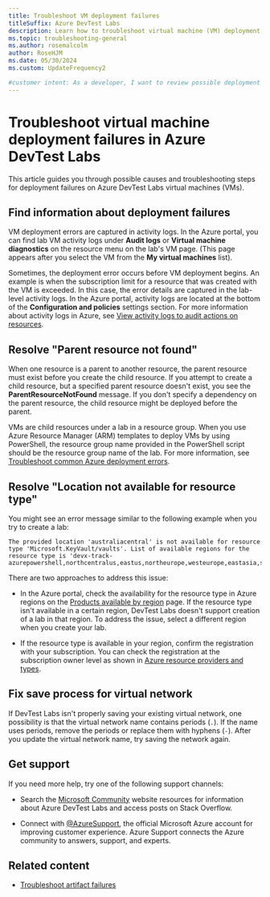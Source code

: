 ```yaml
---
title: Troubleshoot VM deployment failures
titleSuffix: Azure DevTest Labs
description: Learn how to troubleshoot virtual machine (VM) deployment failures in Azure DevTest Labs, including error messages and support information.
ms.topic: troubleshooting-general
ms.author: rosemalcolm
author: RoseHJM
ms.date: 05/30/2024
ms.custom: UpdateFrequency2

#customer intent: As a developer, I want to review possible deployment failures for virtual machines in Azure DevTest Labs so I can troubleshoot and resolve issues.
---
```


# Troubleshoot virtual machine deployment failures in Azure DevTest Labs

This article guides you through possible causes and troubleshooting steps for deployment failures on Azure DevTest Labs virtual machines (VMs).

## Find information about deployment failures

VM deployment errors are captured in activity logs. In the Azure portal, you can find lab VM activity logs under **Audit logs** or **Virtual machine diagnostics** on the resource menu on the lab's VM page. (This page appears after you select the VM from the **My virtual machines** list).
          
Sometimes, the deployment error occurs before VM deployment begins. An example is when the subscription limit for a resource that was created with the VM is exceeded. In this case, the error details are captured in the lab-level activity logs. In the Azure portal, activity logs are located at the bottom of the **Configuration and policies** settings section. For more information about activity logs in Azure, see [View activity logs to audit actions on resources](/azure/azure-monitor/essentials/activity-log).

## Resolve "Parent resource not found"

When one resource is a parent to another resource, the parent resource must exist before you create the child resource. If you attempt to create a child resource, but a specified parent resource doesn't exist, you see the **ParentResourceNotFound** message. If you don't specify a dependency on the parent resource, the child resource might be deployed before the parent.
          
VMs are child resources under a lab in a resource group. When you use Azure Resource Manager (ARM) templates to deploy VMs by using PowerShell, the resource group name provided in the PowerShell script should be the resource group name of the lab. For more information, see [Troubleshoot common Azure deployment errors](../azure-resource-manager/templates/common-deployment-errors.md).
          
## Resolve "Location not available for resource type"

You might see an error message similar to the following example when you try to create a lab:
          
```console
The provided location 'australiacentral' is not available for resource type 'Microsoft.KeyVault/vaults'. List of available regions for the resource type is 'devx-track-azurepowershell,northcentralus,eastus,northeurope,westeurope,eastasia,southeastasia,eastus2,centralus,southcentralus,westus,japaneast,japanwest,australiaeast,australiasoutheast,brazilsouth,centralindia,southindia,westindia,canadacentral,canadaeast,uksouth,ukwest,westcentralus,westus2,koreacentral,koreasouth,francecentral,southafricanorth
```
          
There are two approaches to address this issue:
          
- In the Azure portal, check the availability for the resource type in Azure regions on the [Products available by region](https://azure.microsoft.com/explore/global-infrastructure/products-by-region/) page. If the resource type isn't available in a certain region, DevTest Labs doesn't support creation of a lab in that region. To address the issue, select a different region when you create your lab.
          
- If the resource type is available in your region, confirm the registration with your subscription. You can check the registration at the subscription owner level as shown in [Azure resource providers and types](../azure-resource-manager/management/resource-providers-and-types.md).

## Fix save process for virtual network

If DevTest Labs isn't properly saving your existing virtual network, one possibility is that the virtual network name contains periods (`.`). If the name uses periods, remove the periods or replace them with hyphens (`-`). After you update the virtual network name, try saving the network again.          

## Get support

If you need more help, try one of the following support channels:

- Search the [Microsoft Community](https://azure.microsoft.com/support/forums/) website resources for information about Azure DevTest Labs and access posts on Stack Overflow.

- Connect with [@AzureSupport](https://x.com/azuresupport), the official Microsoft Azure account for improving customer experience. Azure Support connects the Azure community to answers, support, and experts.

## Related content

- [Troubleshoot artifact failures](devtest-lab-troubleshoot-artifact-failure.md)
